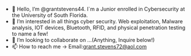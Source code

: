 - 👋 Hello, I’m @grantstevens44. I`m a Junior enrolled in Cybersecurity at the University of South Florida.
- 👀 I’m interested in all things cyber security. Web exploitation, Malware analysis, IOT devices, Bluetooth, RFID, and physical penetration testing to name a few!
- 💞️ I’m looking to collaborate on ...(Anything, Inquire below!)
- 📫 How to reach me -> Email:grant.stevens72@aol.com


<!---
grantstevens44/grantstevens44 is a ✨ special ✨ repository because its `README.md` (this file) appears on your GitHub profile.
You can click the Preview link to take a look at your changes.
--->
